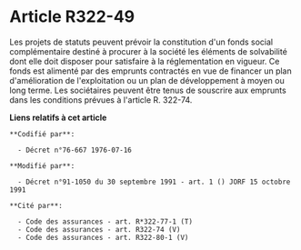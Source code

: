 # Article R322-49

Les projets de statuts peuvent prévoir la constitution d'un fonds social complémentaire destiné à procurer à la société les
éléments de solvabilité dont elle doit disposer pour satisfaire à la réglementation en vigueur. Ce fonds est alimenté par des
emprunts contractés en vue de financer un plan d'amélioration de l'exploitation ou un plan de développement à moyen ou long
terme. Les sociétaires peuvent être tenus de souscrire aux emprunts dans les conditions prévues à l'article R. 322-74.

**Liens relatifs à cet article**

	**Codifié par**:

	  - Décret n°76-667 1976-07-16

	**Modifié par**:

	  - Décret n°91-1050 du 30 septembre 1991 - art. 1 () JORF 15 octobre 1991

	**Cité par**:

	  - Code des assurances - art. R*322-77-1 (T)
	  - Code des assurances - art. R322-74 (V)
	  - Code des assurances - art. R322-80-1 (V)

